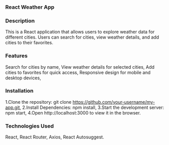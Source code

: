 ### React Weather App

### Description
This is a React application that allows users to explore weather data for different cities. Users can search for cities, view weather details, and add cities to their favorites.

### Features
Search for cities by name,
View weather details for selected cities,
Add cities to favorites for quick access,
Responsive design for mobile and desktop devices,

### Installation
1.Clone the repository:
git clone https://github.com/your-username/my-app.git,
2.Install Dependencies:
npm install,
3.Start the development server:
npm start,
4.Open http://localhost:3000 to view it in the browser.

### Technologies Used
React,
React Router,
Axios,
React Autosuggest.


